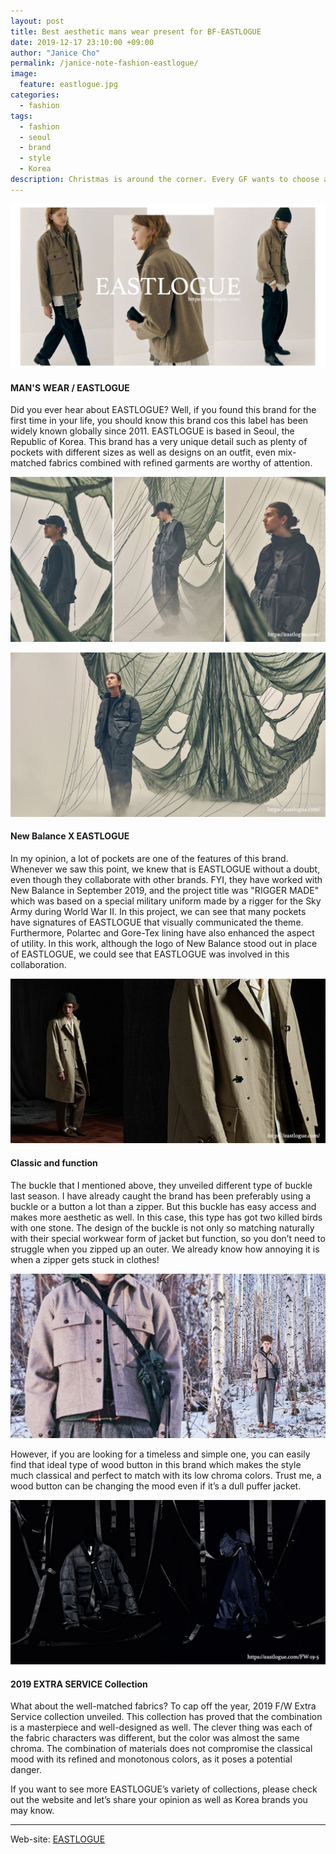 ```yaml
---
layout: post
title: Best aesthetic mans wear present for BF-EASTLOGUE
date: 2019-12-17 23:10:00 +09:00
author: "Janice Cho"
permalink: /janice-note-fashion-eastlogue/
image:
  feature: eastlogue.jpg
categories:
  - fashion
tags:
  - fashion
  - seoul
  - brand
  - style
  - Korea
description: Christmas is around the corner. Every GF wants to choose and gives a perfect present for their BF. In this case, EASTLOGUE is the best timeless brand. Let's check out the post!
---
```


![eastlogue-main](/img/post/03/eastlogue.jpg)

#### MAN'S WEAR / EASTLOGUE

Did you ever hear about EASTLOGUE? Well, if you found this brand for the first time in your life, you should know this brand cos this label has been widely known globally since 2011. EASTLOGUE is based in Seoul, the Republic of Korea. This brand has a very unique detail such as plenty of pockets with different sizes as well as designs on an outfit, even mix-matched fabrics combined with refined garments are worthy of attention.





![img01](/img/post/03/img01.jpg)

![img02](/img/post/03/img02.jpg)

#### New Balance X EASTLOGUE

In my opinion, a lot of pockets are one of the features of this brand. Whenever we saw this point, we knew that is EASTLOGUE without a doubt, even though they collaborate with other brands. FYI, they have worked with New Balance in September 2019, and the project title was "RIGGER MADE" which was based on a special military uniform made by a rigger for the Sky Army during World War II. In this project, we can see that many pockets have signatures of EASTLOGUE that visually communicated the theme. Furthermore, Polartec and Gore-Tex lining have also enhanced the aspect of utility. In this work, although the logo of New Balance stood out in place of EASTLOGUE, we could see that EASTLOGUE was involved in this collaboration.



![img03](/img/post/03/img03.jpg)

#### Classic and function

The buckle that I mentioned above, they unveiled different type of buckle last season. I have already caught the brand has been preferably using a buckle or a button a lot than a zipper. But this buckle has easy access and makes more aesthetic as well. In this case, this type has got two killed birds with one stone. The design of the buckle is not only so matching naturally with their special workwear form of jacket but function, so you don’t need to struggle when you zipped up an outer. We already know how annoying it is when a zipper gets stuck in clothes!

![img04](/img/post/03/img04.jpg)

However, if you are looking for a timeless and simple one, you can easily find that ideal type of wood button in this brand which makes the style much classical and perfect to match with its low chroma colors. Trust me, a wood button can be changing the mood even if it’s a dull puffer jacket.



![img05](/img/post/03/img05.jpg)

#### 2019 EXTRA SERVICE Collection

What about the well-matched fabrics? To cap off the year, 2019 F/W Extra Service collection unveiled. This collection has proved that the combination is a masterpiece and well-designed as well. The clever thing was each of the fabric characters was different, but the color was almost the same chroma. The combination of materials does not compromise the classical mood with its refined and monotonous colors, as it poses a potential danger.



If you want to see more EASTLOGUE’s variety of collections, please check out the website and let’s share your opinion as well as Korea brands you may know.

***

Web-site: [EASTLOGUE](https://eastlogue.com/)